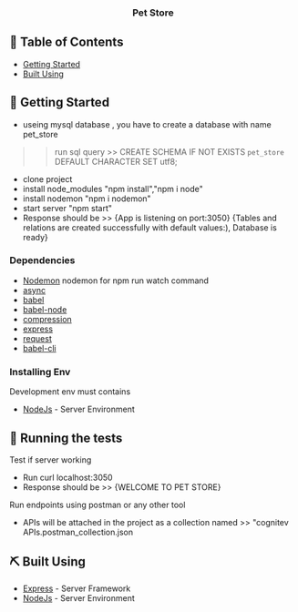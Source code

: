 <h3 align="center">
<b>Pet Store</b></h3>

## 📝 Table of Contents

<!-- - [About](#about) -->
- [Getting Started](#getting_started)
- [Built Using](#built_using)

## 🏁 Getting Started <a name = "getting_started"></a>
 - useing mysql database , you have to create a database with name pet_store
  >> run sql query >> CREATE SCHEMA IF NOT EXISTS `pet_store` DEFAULT CHARACTER SET utf8;
 - clone project
 - install node_modules "npm install","npm i node"
 - install nodemon "npm i nodemon"
 - start server "npm start"
 - Response should be >> {App is listening on port:3050}                                                                                   {Tables and relations are created successfully with default values:), 
                         Database is ready}

### Dependencies

- [Nodemon](https://nodemon.io/) nodemon for npm run watch command
- [async](https://www.npmjs.com/package/async)
- [babel](https://www.npmjs.com/package/babel-install)
- [babel-node](https://www.npmjs.com/package/babel-node)
- [compression](https://www.npmjs.com/package/compression)
- [express](https://expressjs.com/)
- [request](https://www.npmjs.com/package/request)
- [babel-cli](https://www.npmjs.com/package/babel-cli)

### Installing Env
Development env must contains 
- [NodeJs](https://nodejs.org/en/) - Server Environment

## 🔧 Running the tests <a name = "tests"></a>

Test if server working
  - Run curl localhost:3050
  - Response should be >> {WELCOME TO PET STORE}

Run endpoints using postman or any other tool 
  - APIs will be attached in the project as a collection 
    named >> "cognitev APIs.postman_collection.json

## ⛏️ Built Using <a name = "built_using"></a>

- [Express](https://expressjs.com/) - Server Framework
- [NodeJs](https://nodejs.org/en/) - Server Environment
